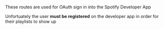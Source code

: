 These routes are used for OAuth sign in into the Spotify Developer App 

Unfortuately the user **must be registered** on the developer app in order for their playlists to show up